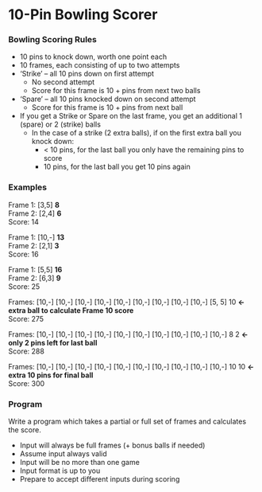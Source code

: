 # 10-Pin Bowling Scorer

### Bowling Scoring Rules

* 10 pins to knock down, worth one point each
* 10 frames, each consisting of up to two attempts
* ‘Strike’ – all 10 pins down on first attempt
    * No second attempt
    * Score for this frame is 10 + pins from next two balls
* ‘Spare’ – all 10 pins knocked down on second attempt
    * Score for this frame is 10 + pins from next ball
* If you get a Strike or Spare on the last frame, you get an additional 1 (spare) or 2 (strike) balls 
    * In the case of a strike (2 extra balls), if on the first extra ball you knock down:
        * < 10 pins, for the last ball you only have the remaining pins to score
        * 10 pins, for the last ball you get 10 pins again

### Examples

Frame 1: [3,5] **8**  
Frame 2: [2,4] **6**  
Score: 14  

Frame 1: [10,-] **13**  
Frame 2: [2,1] **3**  
Score: 16  

Frame 1: [5,5] **16**  
Frame 2: [6,3] **9**  
Score: 25  

Frames: [10,-] [10,-] [10,-] [10,-] [10,-] [10,-] [10,-] [10,-] [10,-] [5, 5] 10 **<- extra ball to calculate Frame 10 score**  
Score: 275  

Frames: [10,-] [10,-] [10,-] [10,-] [10,-] [10,-] [10,-] [10,-] [10,-] [10,-] 8 2 **<- only 2 pins left for last ball**  
Score: 288  

Frames: [10,-] [10,-] [10,-] [10,-] [10,-] [10,-] [10,-] [10,-] [10,-] [10,-] 10 10 **<- extra 10 pins for final ball**  
Score: 300  

### Program

Write a program which takes a partial or full set of frames and calculates the score.

* Input will always be full frames (+ bonus balls if needed)
* Assume input always valid
* Input will be no more than one game
* Input format is up to you
* Prepare to accept different inputs during scoring
